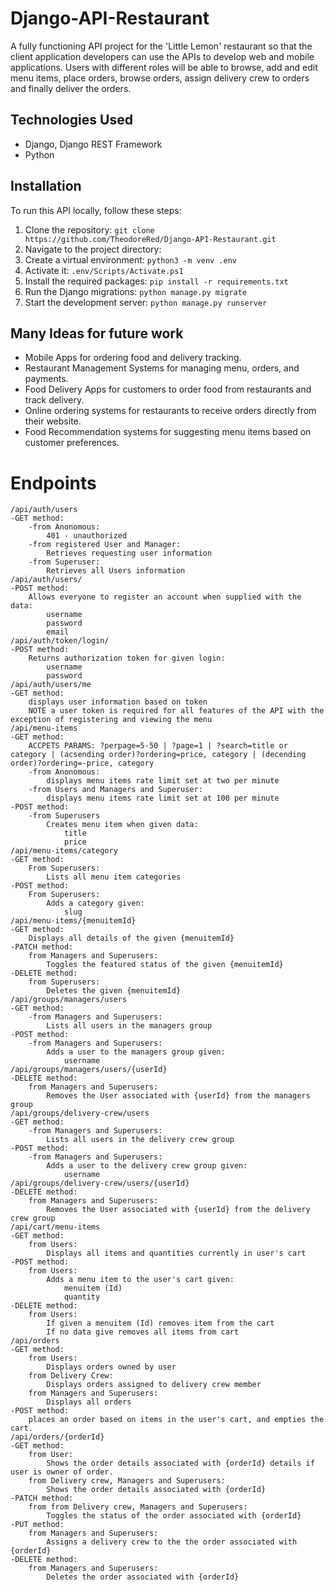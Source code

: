 # Django-API-Restaurant

 A fully functioning API project for the 'Little Lemon' restaurant so that the client application developers can use the APIs to develop web and mobile applications. Users with different roles will be able to browse, add and edit menu items, place orders, browse orders, assign delivery crew to orders and finally deliver the orders. 

## Technologies Used

- Django, Django REST Framework
- Python

## Installation

To run this API locally, follow these steps:

1. Clone the repository:
   `git clone https://github.com/TheodoreRed/Django-API-Restaurant.git`
2. Navigate to the project directory:
3. Create a virtual environment:
   `python3 -m venv .env`
4.  Activate it:
   `.env/Scripts/Activate.ps1`
5. Install the required packages:
   `pip install -r requirements.txt`
6. Run the Django migrations:
   `python manage.py migrate`
7. Start the development server:
   `python manage.py runserver`

## Many Ideas for future work
- Mobile Apps for ordering food and delivery tracking.
- Restaurant Management Systems for managing menu, orders, and payments.
- Food Delivery Apps for customers to order food from restaurants and track delivery.
- Online ordering systems for restaurants to receive orders directly from their website.
- Food Recommendation systems for suggesting menu items based on customer preferences.

# Endpoints
```
/api/auth/users
-GET method: 
    -from Anonomous:
        401 - unauthorized
    -from registered User and Manager:
        Retrieves requesting user information
    -from Superuser:
        Retrieves all Users information
/api/auth/users/
-POST method:
    Allows everyone to register an account when supplied with the data:
        username
        password
        email  
/api/auth/token/login/
-POST method:
    Returns authorization token for given login:
        username
        password 
/api/auth/users/me
-GET method:
    displays user information based on token
    NOTE a user token is required for all features of the API with the exception of registering and viewing the menu
/api/menu-items
-GET method:
    ACCPETS PARAMS: ?perpage=5-50 | ?page=1 | ?search=title or category | (acsending order)?ordering=price, category | (decending order)?ordering=-price, category
    -from Anonomous:
        displays menu items rate limit set at two per minute
    -from Users and Managers and Superuser:
        displays menu items rate limit set at 100 per minute
-POST method:
    -from Superusers
        Creates menu item when given data:
            title
            price
/api/menu-items/category
-GET method:
    From Superusers:
        Lists all menu item categories
-POST method:
    From Superusers:
        Adds a category given:
            slug
/api/menu-items/{menuitemId}
-GET method:
    Displays all details of the given {menuitemId} 
-PATCH method:
    from Managers and Superusers:
        Toggles the featured status of the given {menuitemId}
-DELETE method:
    from Superusers:
        Deletes the given {menuitemId}
/api/groups/managers/users
-GET method:
    -from Managers and Superusers:
        Lists all users in the managers group
-POST method:
    -from Managers and Superusers:
        Adds a user to the managers group given:
            username
/api/groups/managers/users/{userId}
-DELETE method:
    from Managers and Superusers:
        Removes the User associated with {userId} from the managers group 
/api/groups/delivery-crew/users
-GET method:
    -from Managers and Superusers:
        Lists all users in the delivery crew group
-POST method:
    -from Managers and Superusers:
        Adds a user to the delivery crew group given:
            username
/api/groups/delivery-crew/users/{userId}
-DELETE method:
    from Managers and Superusers:
        Removes the User associated with {userId} from the delivery crew group
/api/cart/menu-items
-GET method:
    from Users:
        Displays all items and quantities currently in user's cart
-POST method:
    from Users:
        Adds a menu item to the user's cart given:
            menuitem (Id)
            quantity
-DELETE method:
    from Users:
        If given a menuitem (Id) removes item from the cart
        If no data give removes all items from cart
/api/orders
-GET method:
    from Users:
        Displays orders owned by user
    from Delivery Crew:
        Displays orders assigned to delivery crew member
    from Managers and Superusers:
        Displays all orders
-POST method:
    places an order based on items in the user's cart, and empties the cart.
/api/orders/{orderId}
-GET method:
    from User:
        Shows the order details associated with {orderId} details if user is owner of order.
    from Delivery crew, Managers and Superusers:
        Shows the order details associated with {orderId}
-PATCH method:
    from from Delivery crew, Managers and Superusers:
        Toggles the status of the order associated with {orderId}
-PUT method:
    from Managers and Superusers:
        Assigns a delivery crew to the the order associated with {orderId}
-DELETE method:
    from Managers and Superusers:
        Deletes the order associated with {orderId}
```